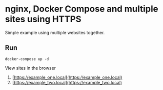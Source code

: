 # nginx, Docker Compose and multiple sites using HTTPS

Simple example using multiple websites together.

## Run

```
docker-compose up -d
```

View sites in the browser

1. [https://example_one.local](https://example_one.local)
2. [https://example_two.local](https://example_two.local)
